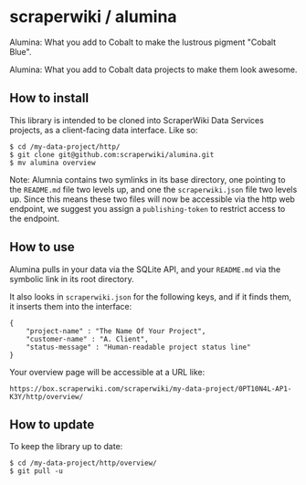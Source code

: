 # scraperwiki / alumina #

Alumina: What you add to Cobalt to make the lustrous pigment "Cobalt Blue".

Alumina: What you add to Cobalt data projects to make them look awesome.

## How to install ##

This library is intended to be cloned into ScraperWiki Data Services projects, as a client-facing data interface. Like so:

    $ cd /my-data-project/http/
    $ git clone git@github.com:scraperwiki/alumina.git
    $ mv alumina overview

Note: Alumnia contains two symlinks in its base directory, one pointing to the `README.md` file two levels up, and one the `scraperwiki.json` file two levels up. Since this means these two files will now be accessible via the http web endpoint, we suggest you assign a `publishing-token` to restrict access to the endpoint.

## How to use ##

Alumina pulls in your data via the SQLite API, and your `README.md` via the symbolic link in its root directory.

It also looks in `scraperwiki.json` for the following keys, and if it finds them, it inserts them into the interface:

    {
        "project-name" : "The Name Of Your Project",
        "customer-name" : "A. Client",
        "status-message" : "Human-readable project status line"
    }

Your overview page will be accessible at a URL like:

    https://box.scraperwiki.com/scraperwiki/my-data-project/0PT10N4L-AP1-K3Y/http/overview/ 

## How to update ##

To keep the library up to date:

    $ cd /my-data-project/http/overview/
    $ git pull -u